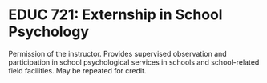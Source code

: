 # EDUC 721: Externship in School Psychology

Permission of the instructor. Provides supervised observation and participation in school psychological services in schools and school-related field facilities. May be repeated for credit.